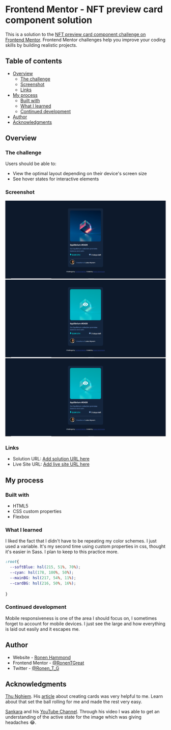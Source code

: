 # Frontend Mentor - NFT preview card component solution

This is a solution to the [NFT preview card component challenge on Frontend Mentor](https://www.frontendmentor.io/challenges/nft-preview-card-component-SbdUL_w0U). Frontend Mentor challenges help you improve your coding skills by building realistic projects. 

## Table of contents

- [Overview](#overview)
  - [The challenge](#the-challenge)
  - [Screenshot](#screenshot)
  - [Links](#links)
- [My process](#my-process)
  - [Built with](#built-with)
  - [What I learned](#what-i-learned)
  - [Continued development](#continued-development)
- [Author](#author)
- [Acknowledgments](#acknowledgments)


## Overview

### The challenge

Users should be able to:

- View the optimal layout depending on their device's screen size
- See hover states for interactive elements

### Screenshot

![](./screenshots\Screenshot(1).png) 
![](./screenshots\Screenshot(2).png)
![](./screenshots\Screenshot(2).png)


### Links

- Solution URL: [Add solution URL here](https://your-solution-url.com)
- Live Site URL: [Add live site URL here](https://your-live-site-url.com)

## My process

### Built with

- HTML5
- CSS custom properties
- Flexbox


### What I learned

I liked the fact that I didn't have to be repeating my color schemes. I just used a variable. It's my second time using custom properties in css, thought it's easier in Sass. I plan to keep to this practice more. 


```css
:root{
  --softBlue: hsl(215, 51%, 70%);
  --cyan: hsl(178, 100%, 50%);
  --mainBG: hsl(217, 54%, 11%);
  --cardBG: hsl(216, 50%, 16%);
  
}
```


### Continued development

Mobile responsiveness is one of the area I should focus on, I sometimes forget to account for mobile devices. I just see the large and how everything is laid out easily and it escapes me. 

## Author

- Website - [Ronen Hammond](https://www.ronenhammond.me)
- Frontend Mentor - [@RonenTGreat](https://www.frontendmentor.io/profile/RonenTGreat)
- Twitter - [@Ronen_T_G](https://www.twitter.com/Ronen_T_G)


## Acknowledgments

[Thu Nghiem](https://www.freecodecamp.org/news/author/thu/). His [article](https://www.freecodecamp.org/news/learn-css-basics-by-building-a-card-component/) about creating cards was very helpful to me. Learn about that set the ball rolling for me and made the rest very easy.

[Sankara](https://tsbsankara.netlify.app/) and his [YouTube Channel](https://www.youtube.com/c/tsbsankara/featured). Through his video I was able to get an understanding of the active state for the image which was giving headaches 😂.


